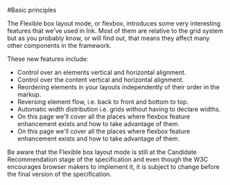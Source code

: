 #Basic principles

The Flexible box layout mode, or flexbox, introduces some very interesting features that we've used in Ink. Most of them are relative to the grid system but as you probably know, or will find out, that means they affect many other components in the framework.

These new features include:

- Control over an elements vertical and horizontal alignment.
- Control over the content vertical and horizontal alignment.
- Reordering elements in your layouts independently of their order in the markup.
- Reversing element flow, i.e. back to front and bottom to top.
- Automatic width distribution i.e. grids without having to declare widths.
- On this page we'll cover all the places where flexbox feature enhancement exists and how to take advantage of them.
- On this page we'll cover all the places where flexbox feature enhancement exists and how to take advantage of them.

Be aware that the Flexible box layout mode is still at the Candidate Recommendation stage of the specification and even though the W3C encourages browser makers to implement it, it is subject to change before the final version of the specification.
